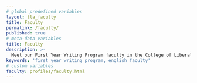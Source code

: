 ```yaml
---
# global predefined variables
layout: tla_faculty
title: Faculty
permalink: /faculty/
published: true
# meta-data variables
title: Faculty
description: >-
  Meet our First Year Writing Program faculty in the College of Liberal Arts at Temple University.
keywords: 'first year writing program, english faculty'
# custom variables
faculty: profiles/faculty.html
---
```

